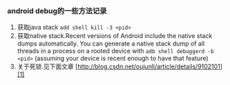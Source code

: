 ### android debug的一些方法记录
1. 获取java stack `add shell kill -3 <pid>`
2. 获取native stack.Recent versions of Android include the native stack dumps automatically. You can generate a native stack dump of all threads in a process on a rooted device with `adb shell debuggerd -b <pid>` (assuming your device is recent enough to have that feature)
3. 关于死锁.见下面文章
[http://blog.csdn.net/oujunli/article/details/9102101][1]

[1]:	http://blog.csdn.net/oujunli/article/details/9102101